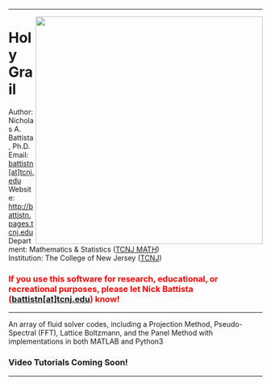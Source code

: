 <hr>  </hr>

<a href="https://github.com/nickabattista/Holy_Grail"><img src="https://static.wixstatic.com/media/50968c_da9cf1876a5443e5abd26133916162bb~mv2.png/v1/fill/w_366,h_360,al_c,q_80,usm_0.66_1.00_0.01/visit0123.webp" align="right" height="450" width="450" ></a>
<H1> Holy Grail </H1>

Author: Nicholas A. Battista, Ph.D. <br>
Email: <a href="mailto:battistn[at]tcnj.edu"> battistn[at]tcnj.edu </a> <br>
Website: <a href="http://battistn.pages.tcnj.edu"> http://battistn.pages.tcnj.edu </a> <br>
Department: Mathematics & Statistics (<a href="https://mathstat.tcnj.edu/">TCNJ MATH</a>) <br>
Institution: The College of New Jersey (<a href="https://tcnj.edu/">TCNJ</a>) <br> 

<H4>  </H4>

<h3 style="color:red;"> If you use this software for research, educational, or recreational purposes, please let Nick Battista (<a href="mailto:battistn[at]tcnj.edu">battistn[at]tcnj.edu</a>) know! </h3>


<hr> An array of fluid solver codes, including a Projection Method, Pseudo-Spectral (FFT), Lattice Boltzmann, and the Panel Method with implementations in both MATLAB and Python3  </hr>


<H3>Video Tutorials Coming Soon! </H3>

<hr> </hr>
